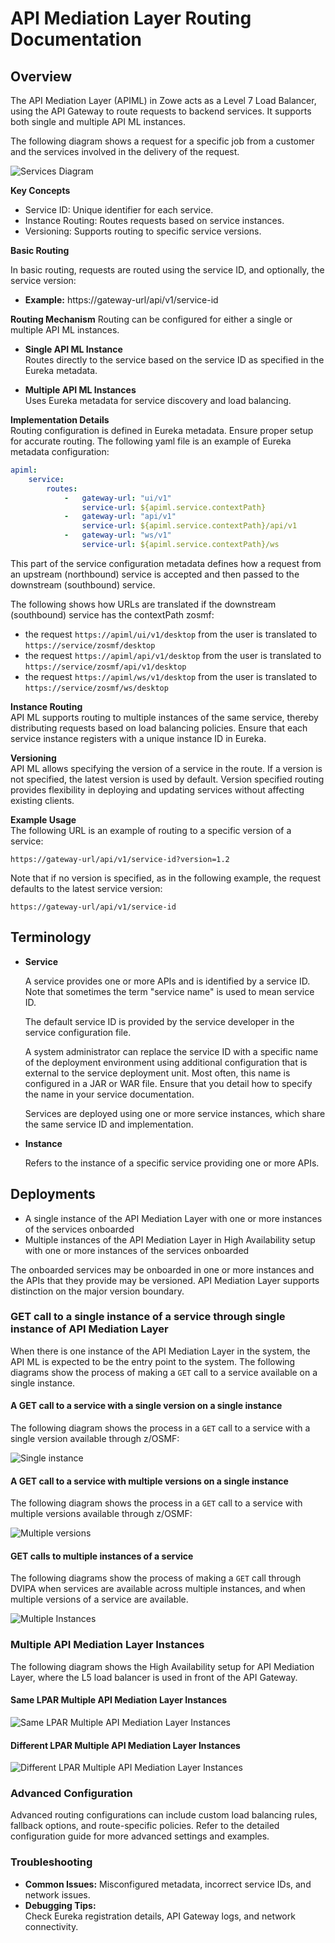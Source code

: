 # API Mediation Layer Routing Documentation

## Overview

The API Mediation Layer (APIML) in Zowe acts as a Level 7 Load Balancer, using the API Gateway to route requests to backend 
services. It supports both single and multiple API ML instances.

The following diagram shows a request for a specific job from a customer and the services involved in the delivery of the request.

![Services Diagram](../../images/api-mediation/RoutingNorthboundSouthbound.png "Example services diagram")

**Key Concepts**
- Service ID: Unique identifier for each service.
- Instance Routing: Routes requests based on service instances.
- Versioning: Supports routing to specific service versions.

**Basic Routing**

In basic routing, requests are routed using the service ID, and optionally, the service version:

- **Example:** https://gateway-url/api/v1/service-id

**Routing Mechanism**
Routing can be configured for either a single or multiple API ML instances.

* **Single API ML Instance**  
Routes directly to the service based on the service ID as specified in the Eureka metadata.

* **Multiple API ML Instances**  
Uses Eureka metadata for service discovery and load balancing.

**Implementation Details**  
Routing configuration is defined in Eureka metadata.
Ensure proper setup for accurate routing. The following yaml file is an example of Eureka metadata configuration:

```yaml
apiml:
    service:                               
        routes:
            -   gateway-url: "ui/v1"
                service-url: ${apiml.service.contextPath}
            -   gateway-url: "api/v1"
                service-url: ${apiml.service.contextPath}/api/v1
            -   gateway-url: "ws/v1"
                service-url: ${apiml.service.contextPath}/ws
```

This part of the service configuration metadata defines how a request from an upstream (northbound) service is accepted and then passed to the downstream (southbound) service.

The following shows how URLs are translated if the downstream (southbound) service has the contextPath zosmf: 
- the request `https://apiml/ui/v1/desktop` from the user is translated to `https://service/zosmf/desktop`
- the request `https://apiml/api/v1/desktop` from the user is translated to `https://service/zosmf/api/v1/desktop`
- the request `https://apiml/ws/v1/desktop` from the user is translated to `https://service/zosmf/ws/desktop`

**Instance Routing**  
API ML supports routing to multiple instances of the same service, thereby distributing requests based on load balancing policies. Ensure that each service instance registers with a unique instance ID in Eureka.

**Versioning**  
API ML allows specifying the version of a service in the route. If a version is not specified, the latest version is used by default. Version specified routing provides flexibility in deploying and updating services without affecting existing clients.

**Example Usage**  
The following URL is an example of routing to a specific version of a service:

```http
https://gateway-url/api/v1/service-id?version=1.2
```

Note that if no version is specified, as in the following example, the request defaults to the latest service version:

```http
https://gateway-url/api/v1/service-id
```

## Terminology

* **Service**

  A service provides one or more APIs and is identified by a service ID. Note that sometimes the term "service name" is
  used to mean service ID.

  The default service ID is provided by the service developer in the service configuration file.

  A system administrator can replace the service ID with a specific name of the deployment environment using additional configuration that is external to the service deployment unit. Most often, this name is configured in a JAR or WAR file. 
  Ensure that you detail how to specify the name in your service documentation. 

  Services are deployed using one or more service instances, which share the same service ID and implementation.

* **Instance**

  Refers to the instance of a specific service providing one or more APIs.

## Deployments

- A single instance of the API Mediation Layer with one or more instances of the services onboarded
- Multiple instances of the API Mediation Layer in High Availability setup with one or more instances of the services onboarded

The onboarded services may be onboarded in one or more instances and the APIs that they provide may be versioned. API 
Mediation Layer supports distinction on the major version boundary. 

### GET call to a single instance of a service through single instance of API Mediation Layer

When there is one instance of the API Mediation Layer in the system, the API ML is expected to be the entry point to the system. The following diagrams show the process of making a `GET` call to a service available on a single instance. 

#### A GET call to a service with a single version on a single instance 

The following diagram shows the process in a `GET` call to a service with a single version available through z/OSMF:

![Single instance](../../images/api-mediation/SimpleRouting.png "Simple Routing")

#### A GET call to a service with multiple versions on a single instance

The following diagram shows the process in a `GET` call to a service with multiple versions available through z/OSMF: 

![Multiple versions](../../images/api-mediation/RoutingVersioned.png "Versioned Routing")

#### GET calls to multiple instances of a service
The following diagrams show the process of making a `GET` call through DVIPA when services are available across multiple instances, and when multiple versions of a service are available. 

![Multiple Instances](../../images/api-mediation/RoutingMultipleInstancesSysplex.png "Multiple Instances")
<!-- Should there be an arrow between DVIPA and LPAR2? What is the connection between LPAR1 and LPAR2?-->
### Multiple API Mediation Layer Instances

The following diagram shows the High Availability setup for API Mediation Layer, where the L5 load balancer is used in front of the API Gateway. 

#### Same LPAR Multiple API Mediation Layer Instances
<!-- I think we need some brief explanation about what DVIPA is/does and an examle of LPAR routing. I think we should show an example of the routing in the yaml code rather than in the diagram. It's confusing to read this on diagonal lines in a diagram.-->

![Same LPAR Multiple API Mediation Layer Instances](../../images/api-mediation/RoutingSysplexSameLpar.png "Same LPAR Multiple API Mediation Layer Instances")

#### Different LPAR Multiple API Mediation Layer Instances

![Different LPAR Multiple API Mediation Layer Instances](../../images/api-mediation/RoutingSysplexDifferentLpar.png "Different LPAR Multiple API Mediation Layer Instances")

### Advanced Configuration

Advanced routing configurations can include custom load balancing rules, fallback options, and route-specific policies. Refer to the detailed configuration guide for more advanced settings and examples.

### Troubleshooting

- **Common Issues:**
Misconfigured metadata, incorrect service IDs, and network issues.
- **Debugging Tips:**  
 Check Eureka registration details, API Gateway logs, and network connectivity.